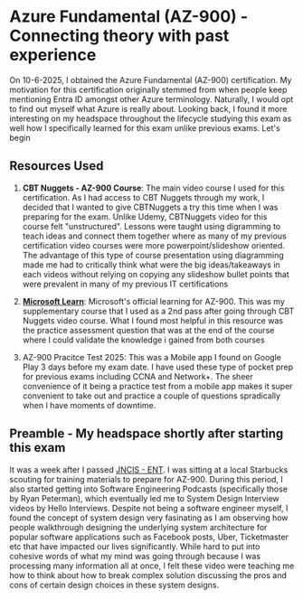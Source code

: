 # Azure Fundamental (AZ-900) - Connecting theory with past experience #

On 10-6-2025, I obtained the Azure Fundamental (AZ-900) certification. My motivation for this certification originally stemmed from when people keep mentioning Entra ID amongst other Azure terminology. Naturally, I would opt to find out myself what Azure is really about. Looking back, I found it more interesting on my headspace throughout the lifecycle studying this exam as well how I specifically learned for this exam unlike previous exams. Let's begin

## Resources Used ##
1. **CBT Nuggets - AZ-900 Course**: The main video course I used for this certification. As I had access to CBT Nuggets through my work, I decided that I wanted to give CBTNuggets a try this time when I was preparing for the exam. Unlike Udemy, CBTNuggets video for this course felt "unstructured". Lessons were taught using digramming to teach ideas and connect them together where as many of my previous certification video courses were more powerpoint/slideshow oriented. The advantage of this type of course presentation using diagramming made me had to critically think what were the big ideas/takeaways in each videos without relying on copying any slideshow bullet points that were prevalent in many of my previous IT certifications
   
2. [**Microsoft Learn**](https://learn.microsoft.com/en-us/training/courses/az-900t00): Microsoft's official learning for AZ-900. This was my supplementary course that I used as a 2nd pass after going through CBT Nuggets video course. What I found most helpful in this resource was the practice assessment question that was at the end of the course where I could validate the knowledge i gained from both courses

3. AZ-900 Pracitce Test 2025: This was a Mobile app I found on Google Play 3 days before my exam date. I have used these type of pocket prep for previous exams including CCNA and Network+. The sheer convenience of it being a practice test from a mobile app makes it super convenient to take out and practice a couple of questions spradically when I have moments of downtime.

## Preamble - My headspace shortly after starting this exam ##
It was a week after I passed [JNCIS - ENT](https://github.com/bobchen48/Writeups/tree/main/JNCIS%20-%20ENT). I was sitting at a local Starbucks scouting for training materials to prepare for AZ-900. During this period, I also started getting into Software Engineering Podcasts (specifically those by Ryan Peterman), which eventually led me to System Design Interview videos by Hello Interviews. Despite not being a software engineer myself, I found the concept of system design very fasinating as I am observing how people walkthrough designing the underlying system architecture for popular software applications such as Facebook posts, Uber, Ticketmaster etc that have impacted our lives significantly. While hard to put into cohesive words of what my mind was going through because I was processing many information all at once, I felt these video were teaching me how to think about how to break complex solution discussing the pros and cons of certain design choices in these system designs.

